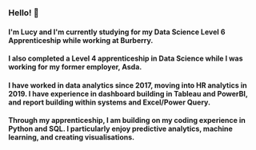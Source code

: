 ### Hello! 👋

#### I'm Lucy and I'm currently studying for my Data Science Level 6 Apprenticeship while working at Burberry.

#### I also completed a Level 4 apprenticeship in Data Science while I was working for my former employer, Asda.

#### I have worked in data analytics since 2017, moving into HR analytics in 2019.  I have experience in dashboard building in Tableau and PowerBI, and report building within systems and Excel/Power Query.

#### Through my apprenticeship, I am building on my coding experience in Python and SQL.  I particularly enjoy predictive analytics, machine learning, and creating visualisations.


<!--
**LSavage87/LSavage87** is a ✨ _special_ ✨ repository because its `README.md` (this file) appears on your GitHub profile.

Here are some ideas to get you started:

- 🔭 I’m currently working on ...
- 🌱 I’m currently learning ...
- 👯 I’m looking to collaborate on ...
- 🤔 I’m looking for help with ...
- 💬 Ask me about ...
- 📫 How to reach me: ...
- 😄 Pronouns: ...
- ⚡ Fun fact: ...
-->
